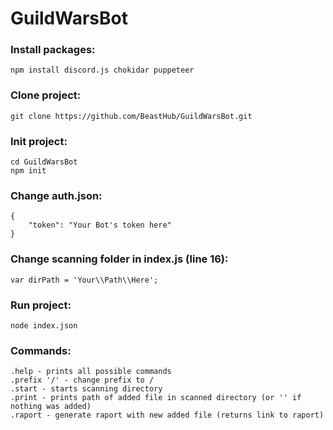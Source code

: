 # GuildWarsBot

### Install packages:
```
npm install discord.js chokidar puppeteer
```
### Clone project:
```
git clone https://github.com/BeastHub/GuildWarsBot.git
```
### Init project:
```
cd GuildWarsBot
npm init
```
### Change auth.json:
```
{
    "token": "Your Bot's token here"
}
```
### Change scanning folder in index.js (line 16):
```
var dirPath = 'Your\\Path\\Here';
```
### Run project:
```
node index.json
```
### Commands:
```
.help - prints all possible commands
.prefix '/' - change prefix to /
.start - starts scanning directory
.print - prints path of added file in scanned directory (or '' if nothing was added)
.raport - generate raport with new added file (returns link to raport)
```
